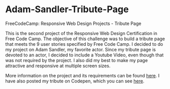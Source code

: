 # Adam-Sandler-Tribute-Page
<p>FreeCodeCamp: Responsive Web Design Projects - Tribute Page</p>
<p>This is the second project of the Responsive Web Design Certification in Free Code Camp. The objective of this challenge was to build a tribute page that meets the 9 user stories specified by Free Code Camp. I decided to do my project on Adam Sandler, my favorite actor. Since my tribute page is devoted to an actor, I decided to include a Youtube Video, even though that was not required by the project. I also did my best to make my page attractive and responsive at multiple screen sizes.</p>
<p>More information on the project and its requirements can be found <a href="https://www.freecodecamp.org/learn/2022/responsive-web-design/build-a-tribute-page-project/build-a-tribute-page">here</a>. I have also posted my tribute on Codepen, which you can see <a href="https://codepen.io/TurtleQueenCoding/pen/vYdXJoZ">here</a>.
